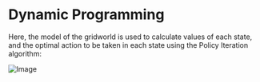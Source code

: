 # Dynamic Programming

Here, the model of the gridworld is used to calculate values of each state, and the optimal action to be taken in each state using the Policy Iteration algorithm:

![Image](https://github.com/NishanthARao/Solving-GridWorld/blob/master/Dynamic%20Programming/Policy%20Iteration.png)

